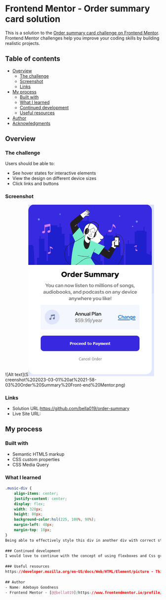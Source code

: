 # Frontend Mentor - Order summary card solution

This is a solution to the [Order summary card challenge on Frontend Mentor](https://www.frontendmentor.io/challenges/order-summary-component-QlPmajDUj). Frontend Mentor challenges help you improve your coding skills by building realistic projects. 

## Table of contents

- [Overview](#overview)
  - [The challenge](#the-challenge)
  - [Screenshot](#screenshot)
  - [Links](#links)
- [My process](#my-process)
  - [Built with](#built-with)
  - [What I learned](#what-i-learned)
  - [Continued development](#continued-development)
  - [Useful resources](#useful-resources)
- [Author](#author)
- [Acknowledgments](#acknowledgments)

## Overview

### The challenge

Users should be able to:

- See hover states for interactive elements
- View the design on different device sizes
- Click links and buttons
### Screenshot
![Alt text](S![Alt text](Screenshot%202023-03-01%20at%2022-52-23%20Order%20Summary%20Front-end%20Mentor.png)creenshot%202023-03-01%20at%2021-58-03%20Order%20Summary%20Front-end%20Mentor.png)

### Links

- Solution URL:https://github.com/bella019/order-summary
- Live Site URL:

## My process

### Built with

- Semantic HTML5 markup
- CSS custom properties
- CSS Media Query

### What I learned

```Css
.music-div {
    align-items: center;
    justify-content: center;
    display: flex;
    width: 320px;
    height: 80px;
    background-color:hsl(225, 100%, 98%);
    margin-left: 40px;
    margin-top: 10px;
}
Being able to effectively style this div in another div with correct style 

### Continued development
I would love to continue with the concept of using flexboxes and Css grid properities

### Useful resources
https://developer.mozilla.org/en-US/docs/Web/HTML/Element/picture - This helped with picture inserting

## Author
- Name: Adebayo Goodness
- Frontend Mentor - [@@bella019](https://www.frontendmentor.io/profile/@bella019)

